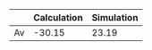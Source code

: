 |     | Calculation | Simulation |
|-----|-------------|------------|
| Av  | -30.15      | 23.19      |